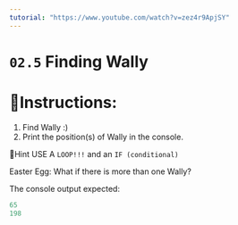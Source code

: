 ```yaml
---
tutorial: "https://www.youtube.com/watch?v=zez4r9ApjSY"
---
```


# `02.5` Finding Wally

# 📝Instructions:
1. Find Wally :)
2. Print the position(s) of Wally in the console.

📝Hint
USE A `LOOP!!!` and an `IF (conditional)`


Easter Egg:
What if there is more than one Wally?


The console output expected:
```js
65
198
```
